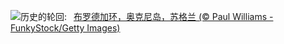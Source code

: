 ![](https://www.bing.com/th?id=OHR.OrkneyStones_ZH-CN2287350110_UHD.jpg&w=1000)历史的轮回:&nbsp;&ensp;[布罗德加环，奥克尼岛，苏格兰 (© Paul Williams - FunkyStock/Getty Images)](https://www.bing.com/th?id=OHR.OrkneyStones_ZH-CN2287350110_UHD.jpg)
<br><br/>
